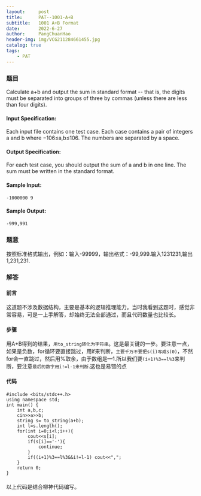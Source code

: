 ```yaml
---
layout:     post
title:      PAT--1001-A+B
subtitle:   1001 A+B Format
date:       2022-6-27
author:     PangChuanHao
header-img: img/VCG211284661455.jpg
catalog: true
tags:                              
    - PAT
---
```


### 题目
Calculate a+b and output the sum in standard format -- that is, the digits must be separated into groups of three by commas (unless there are less than four digits).

#### Input Specification:

Each input file contains one test case. Each case contains a pair of integers a and b where −10​6​​≤a,b≤10​6​​. The numbers are separated by a space.

#### Output Specification:

For each test case, you should output the sum of a and b in one line. The sum must be written in the standard format.
#### Sample Input:
```
-1000000 9
```
#### Sample Output:
```
-999,991
```

### 题意
按照标准格式输出，例如：输入-99999，输出格式：-99,999.输入1231231,输出1,231,231.
### 解答
#### 前言
这道题不涉及数据结构，主要是基本的逻辑推理能力。当时我看到这题时，感觉非常容易，可是一上手解答，却始终无法全部通过，而且代码数量也比较长。
#### 步骤
用A+B得到的结果，`用to_string转化为字符串`。这是最关键的一步。要注意一点，如果是负数，for循环要直接跳过，用if来判断，`主要千万不要把s(i)写成s(0)`，不然for会一直跳过，然后用%取余，由于数组是—1.所以我们要`(i+1)%3==l%3`来判断，要注意`最后的数字用i!=l-1来判断`.这也是易错的点
#### 代码
```
#include <bits/stdc++.h>
using namespace std;
int main() {
    int a,b,c;
    cin>>a>>b;
    string s= to_string(a+b);
    int l=s.length();
    for(int i=0;i<l;i++){
        cout<<s[i];
        if(s[i]=='-'){
            continue;
        }
        if((i+1)%3==l%3&&i!=l-1) cout<<",";
    }
    return 0;
}
```
####
以上代码是结合柳神代码编写。



